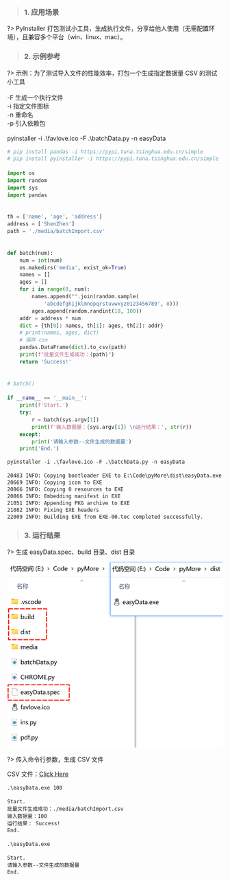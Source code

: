 <!-- PyInstaller -->

> ### 1. 应用场景

?> PyInstaller 打包测试小工具，生成执行文件，分享给他人使用（无需配置环境），且兼容多个平台（win、linux、mac）。


> ### 2. 示例参考

?> 示例：为了测试导入文件的性能效率，打包一个生成指定数据量 CSV 的测试小工具 <br>
<br>
-F 生成一个执行文件 <br>
-i 指定文件图标 <br>
-n 重命名 <br>
-p 引入依赖包 <br>
<br>
pyinstaller -i .\favlove.ico -F .\batchData.py -n easyData <br>


``` python
# pip install pandas -i https://pypi.tuna.tsinghua.edu.cn/simple
# pip install pyinstaller -i https://pypi.tuna.tsinghua.edu.cn/simple

import os
import random
import sys
import pandas


th = ['name', 'age', 'address']
address = ['ShenZhen']
path = './media/batchImport.csv'


def batch(num):
    num = int(num)
    os.makedirs('media', exist_ok=True)
    names = []
    ages = []
    for i in range(0, num):
        names.append("".join(random.sample(
            'abcdefghijklmnopqrstuvwxyz0123456789', 8)))
        ages.append(random.randint(18, 100))
    addr = address * num
    dict = {th[0]: names, th[1]: ages, th[2]: addr}
    # print(names, ages, dict)
    # 保存 csv
    pandas.DataFrame(dict).to_csv(path)
    print(f"批量文件生成成功：{path}")
    return 'Success!'


# batch()

if __name__ == '__main__':
    print(f'Start.')
    try:
        r = batch(sys.argv[1])
        print(f'输入数据量：{sys.argv[1]} \n运行结果：', str(r))
    except:
        print('请输入参数--文件生成的数据量')
    print('End.')
```
```
pyinstaller -i .\favlove.ico -F .\batchData.py -n easyData

20483 INFO: Copying bootloader EXE to E:\Code\pyMore\dist\easyData.exe
20669 INFO: Copying icon to EXE
20866 INFO: Copying 0 resources to EXE
20866 INFO: Embedding manifest in EXE
21051 INFO: Appending PKG archive to EXE
21082 INFO: Fixing EXE headers
22009 INFO: Building EXE from EXE-00.toc completed successfully.
```

> ### 3. 运行结果

?> 生成 easyData.spec、build 目录、dist 目录

![easy](../_media/resource/easy.png ':size=40%')

?> 传入命令行参数，生成 CSV 文件 <br>

CSV 文件：<a href='./_media/resource/batchImport.csv' target='blank'>Click Here</a> 

```
.\easyData.exe 100

Start.
批量文件生成成功：./media/batchImport.csv
输入数据量：100
运行结果： Success!
End.

.\easyData.exe   

Start.
请输入参数--文件生成的数据量
End.
```
